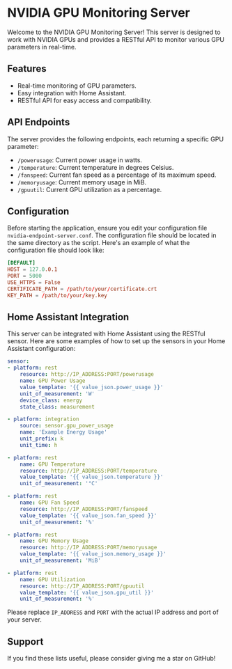 # NVIDIA GPU Monitoring Server

Welcome to the NVIDIA GPU Monitoring Server! This server is designed to work with NVIDIA GPUs and provides a RESTful API to monitor various GPU parameters in real-time.

## Features

- Real-time monitoring of GPU parameters.
- Easy integration with Home Assistant.
- RESTful API for easy access and compatibility.

## API Endpoints

The server provides the following endpoints, each returning a specific GPU parameter:

- `/powerusage`: Current power usage in watts.
- `/temperature`: Current temperature in degrees Celsius.
- `/fanspeed`: Current fan speed as a percentage of its maximum speed.
- `/memoryusage`: Current memory usage in MiB.
- `/gpuutil`: Current GPU utilization as a percentage.

## Configuration

Before starting the application, ensure you edit your configuration file `nvidia-endpoint-server.conf`. The configuration file should be located in the same directory as the script. Here's an example of what the configuration file should look like:

```conf
[DEFAULT]
HOST = 127.0.0.1
PORT = 5000
USE_HTTPS = False
CERTIFICATE_PATH = /path/to/your/certificate.crt
KEY_PATH = /path/to/your/key.key
```

## Home Assistant Integration

This server can be integrated with Home Assistant using the RESTful sensor. Here are some examples of how to set up the sensors in your Home Assistant configuration:

```yaml
sensor:
- platform: rest
    resource: http://IP_ADDRESS:PORT/powerusage
    name: GPU Power Usage
    value_template: '{{ value_json.power_usage }}'
    unit_of_measurement: 'W'
    device_class: energy
    state_class: measurement

- platform: integration
    source: sensor.gpu_power_usage
    name: 'Example Energy Usage'
    unit_prefix: k
    unit_time: h

- platform: rest
    name: GPU Temperature
    resource: http://IP_ADDRESS:PORT/temperature
    value_template: '{{ value_json.temperature }}'
    unit_of_measurement: '°C'

- platform: rest
    name: GPU Fan Speed
    resource: http://IP_ADDRESS:PORT/fanspeed
    value_template: '{{ value_json.fan_speed }}'
    unit_of_measurement: '%'

- platform: rest
    name: GPU Memory Usage
    resource: http://IP_ADDRESS:PORT/memoryusage
    value_template: '{{ value_json.memory_usage }}'
    unit_of_measurement: 'MiB'

- platform: rest
    name: GPU Utilization
    resource: http://IP_ADDRESS:PORT/gpuutil
    value_template: '{{ value_json.gpu_util }}'
    unit_of_measurement: '%'
```

Please replace `IP_ADDRESS` and `PORT` with the actual IP address and port of your server.

## Support

If you find these lists useful, please consider giving me a star on GitHub!
